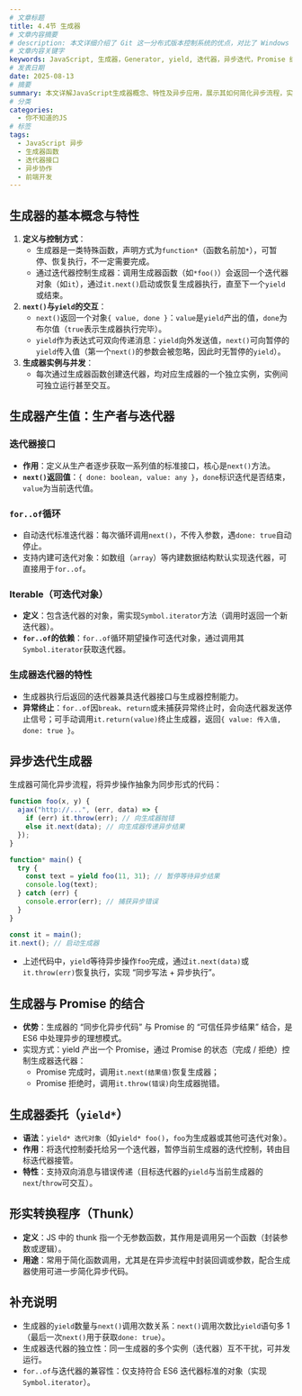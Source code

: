 ```yaml
---
# 文章标题
title: 4.4节 生成器
# 文章内容摘要
# description: 本文详细介绍了 Git 这一分布式版本控制系统的优点，对比了 Windows 与 macOS/Linux 系统下的常用命令，讲解了 vim 操作模式及常用命令，还阐述了 Git 的基本配置、特定项目配置和命令缩写设置等内容。
# 文章内容关键字
keywords: JavaScript, 生成器，Generator, yield, 迭代器，异步迭代，Promise 结合，yield*
# 发表日期
date: 2025-08-13
# 摘要
summary: 本文详解JavaScript生成器概念、特性及异步应用，展示其如何简化异步流程，实现同步写法与异步执行。
# 分类
categories:
  - 你不知道的JS
# 标签
tags:
  - JavaScript 异步
  - 生成器函数
  - 迭代器接口
  - 异步协作
  - 前端开发
---
```


## 生成器的基本概念与特性

1. **定义与控制方式**：
   - 生成器是一类特殊函数，声明方式为`function*`（函数名前加`*`），可暂停、恢复执行，不一定需要完成。
   - 通过迭代器控制生成器：调用生成器函数（如`*foo()`）会返回一个迭代器对象（如`it`），通过`it.next()`启动或恢复生成器执行，直至下一个`yield`或结束。
2. **`next()`与`yield`的交互**：
   - `next()`返回一个对象`{ value, done }`：`value`是`yield`产出的值，`done`为布尔值（`true`表示生成器执行完毕）。
   - `yield`作为表达式可双向传递消息：`yield`向外发送值，`next()`可向暂停的`yield`传入值（第一个`next()`的参数会被忽略，因此时无暂停的`yield`）。
3. **生成器实例与并发**：
   - 每次通过生成器函数创建迭代器，均对应生成器的一个独立实例，实例间可独立运行甚至交互。

## 生成器产生值：生产者与迭代器

### 迭代器接口

- **作用**：定义从生产者逐步获取一系列值的标准接口，核心是`next()`方法。
- **`next()`返回值**：`{ done: boolean, value: any }`，`done`标识迭代是否结束，`value`为当前迭代值。

### `for..of`循环

- 自动迭代标准迭代器：每次循环调用`next()`，不传入参数，遇`done: true`自动停止。
- 支持内建可迭代对象：如数组（`array`）等内建数据结构默认实现迭代器，可直接用于`for..of`。

### Iterable（可迭代对象）

- **定义**：包含迭代器的对象，需实现`Symbol.iterator`方法（调用时返回一个新迭代器）。
- **`for..of`的依赖**：`for..of`循环期望操作可迭代对象，通过调用其`Symbol.iterator`获取迭代器。

### 生成器迭代器的特性

- 生成器执行后返回的迭代器兼具迭代器接口与生成器控制能力。
- **异常终止**：`for..of`因`break`、`return`或未捕获异常终止时，会向迭代器发送停止信号；可手动调用`it.return(value)`终止生成器，返回`{ value: 传入值, done: true }`。

## 异步迭代生成器

生成器可简化异步流程，将异步操作抽象为同步形式的代码：

```js
function foo(x, y) {
  ajax("http://...", (err, data) => {
    if (err) it.throw(err); // 向生成器抛错
    else it.next(data); // 向生成器传递异步结果
  });
}

function* main() {
  try {
    const text = yield foo(11, 31); // 暂停等待异步结果
    console.log(text);
  } catch (err) {
    console.error(err); // 捕获异步错误
  }
}

const it = main();
it.next(); // 启动生成器
```

- 上述代码中，`yield`等待异步操作`foo`完成，通过`it.next(data)`或`it.throw(err)`恢复执行，实现 “同步写法 + 异步执行”。

## 生成器与 Promise 的结合

- **优势**：生成器的 “同步化异步代码” 与 Promise 的 “可信任异步结果” 结合，是 ES6 中处理异步的理想模式。
- 实现方式：yield 产出一个 Promise，通过 Promise 的状态（完成 / 拒绝）控制生成器迭代器：
  - Promise 完成时，调用`it.next(结果值)`恢复生成器；
  - Promise 拒绝时，调用`it.throw(错误)`向生成器抛错。

## 生成器委托（`yield*`）

- **语法**：`yield* 迭代对象`（如`yield* foo()`，`foo`为生成器或其他可迭代对象）。
- **作用**：将迭代控制委托给另一个迭代器，暂停当前生成器的迭代控制，转由目标迭代器接管。
- **特性**：支持双向消息与错误传递（目标迭代器的`yield`与当前生成器的`next`/`throw`可交互）。

## 形实转换程序（Thunk）

- **定义**：JS 中的 thunk 指一个无参数函数，其作用是调用另一个函数（封装参数或逻辑）。
- **用途**：常用于简化函数调用，尤其是在异步流程中封装回调或参数，配合生成器使用可进一步简化异步代码。

## 补充说明

- 生成器的`yield`数量与`next()`调用次数关系：`next()`调用次数比`yield`语句多 1（最后一次`next()`用于获取`done: true`）。
- 生成器迭代器的独立性：同一生成器的多个实例（迭代器）互不干扰，可并发运行。
- `for..of`与迭代器的兼容性：仅支持符合 ES6 迭代器标准的对象（实现`Symbol.iterator`）。
